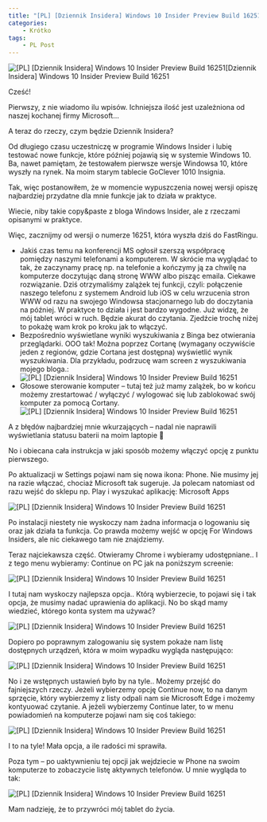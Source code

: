 ```yaml
---
title: "[PL] [Dziennik Insidera] Windows 10 Insider Preview Build 16251"
categories:
    - Krótko
tags:
    - PL Post
---
```

![[PL] [Dziennik Insidera] Windows 10 Insider Preview Build 16251](/assets/images/posts/dziennik-insidera-windows-10-insider-preview-build-16251/top.jpg)[Dziennik Insidera] Windows 10 Insider Preview Build 16251

Cześć!

Pierwszy, z nie wiadomo ilu wpisów. Ichniejsza ilość jest uzależniona od naszej kochanej firmy Microsoft…

A teraz do rzeczy, czym będzie Dziennik Insidera?

Od długiego czasu uczestniczę w programie Windows Insider i lubię testować nowe funkcje, które później pojawią się w systemie Windows 10. Ba, nawet pamiętam, że testowałem pierwsze wersje Windowsa 10, które wyszły na rynek. Na moim starym tablecie GoClever 1010 Insignia.

Tak, więc postanowiłem, że w momencie wypuszczenia nowej wersji opiszę najbardziej przydatne dla mnie funkcje jak to działa w praktyce.

Wiecie, niby takie copy&paste z bloga Windows Insider, ale z rzeczami opisanymi w praktyce.

Więc, zacznijmy od wersji o numerze 16251, która wyszła dziś do FastRingu.

* Jakiś czas temu na konferencji MS ogłosił szerszą współpracę pomiędzy naszymi telefonami a komputerem. W skrócie ma wyglądać to tak, że zaczynamy pracę np. na telefonie a kończymy ją za chwilę na komputerze doczytując daną stronę WWW albo pisząc emaila. Ciekawe rozwiązanie. Dziś otrzymaliśmy zalążek tej funkcji, czyli: połączenie naszego telefonu z systemem Android lub iOS w celu wrzucenia stron WWW od razu na swojego Windowsa stacjonarnego lub do doczytania na później. W praktyce to działa i jest bardzo wygodne. Już widzę, że mój tablet wróci w ruch. Będzie akurat do czytania. Zjedźcie trochę niżej to pokażę wam krok po kroku jak to włączyć.
* Bezpośrednio wyświetlane wyniki wyszukiwania z Binga bez otwierania przeglądarki. OOO tak! Można poprzez Cortanę (wymagany oczywiście jeden z regionów, gdzie Cortana jest dostępna) wyświetlić wynik wyszukiwania. Dla przykładu, podrzucę wam screen z wyszukiwania mojego bloga.:
![[PL] [Dziennik Insidera] Windows 10 Insider Preview Build 16251](/assets/images/posts/dziennik-insidera-windows-10-insider-preview-build-16251/01.jpg)
* Głosowe sterowanie komputer – tutaj też już mamy zalążek, bo w końcu możemy zrestartować / wyłączyć / wylogować się lub zablokować swój komputer za pomocą Cortany.
![[PL] [Dziennik Insidera] Windows 10 Insider Preview Build 16251](/assets/images/posts/dziennik-insidera-windows-10-insider-preview-build-16251/02.jpg)

A z błędów najbardziej mnie wkurzających – nadal nie naprawili wyświetlania statusu baterii na moim laptopie 🙁

No i obiecana cała instrukcja w jaki sposób możemy włączyć opcję z punktu pierwszego.

Po aktualizacji w Settings pojawi nam się nowa ikona: Phone. Nie musimy jej na razie włączać, chociaż Microsoft tak sugeruje. Ja polecam natomiast od razu wejść do sklepu np. Play i wyszukać aplikację: Microsoft Apps

![[PL] [Dziennik Insidera] Windows 10 Insider Preview Build 16251](/assets/images/posts/dziennik-insidera-windows-10-insider-preview-build-16251/03.png)

Po instalacji niestety nie wyskoczy nam żadna informacja o logowaniu się oraz jak działa ta funkcja. Co prawda możemy wejść w opcję For Windows Insiders, ale nic ciekawego tam nie znajdziemy.

Teraz najciekawsza część. Otwieramy Chrome i wybieramy udostępniane.. I z tego menu wybieramy: Continue on PC jak na poniższym screenie:

![[PL] [Dziennik Insidera] Windows 10 Insider Preview Build 16251](/assets/images/posts/dziennik-insidera-windows-10-insider-preview-build-16251/08.png)

I tutaj nam wyskoczy najlepsza opcja.. Którą wybierzecie, to pojawi się i tak opcja, że musimy nadać uprawienia do aplikacji. No bo skąd mamy wiedzieć, którego konta system ma używać?

![[PL] [Dziennik Insidera] Windows 10 Insider Preview Build 16251](/assets/images/posts/dziennik-insidera-windows-10-insider-preview-build-16251/09.png)

Dopiero po poprawnym zalogowaniu się system pokaże nam listę dostępnych urządzeń, która w moim wypadku wygląda następująco:

![[PL] [Dziennik Insidera] Windows 10 Insider Preview Build 16251](/assets/images/posts/dziennik-insidera-windows-10-insider-preview-build-16251/10.png)

No i ze wstępnych ustawień było by na tyle.. Możemy przejść do fajniejszych rzeczy.
Jeżeli wybierzemy opcję Continue now, to na danym sprzęcie, który wybierzemy z listy odpali nam sie Microsoft Edge i możemy kontyuować czytanie.
A jeżeli wybierzemy Continue later, to w menu powiadomień na komputerze pojawi nam się coś takiego:

![[PL] [Dziennik Insidera] Windows 10 Insider Preview Build 16251](/assets/images/posts/dziennik-insidera-windows-10-insider-preview-build-16251/11.png)

I to na tyle! Mała opcja, a ile radości mi sprawiła.

Poza tym – po uaktywnieniu tej opcji jak wejdziecie w Phone na swoim komputerze to zobaczycie listę aktywnych telefonów. U mnie wygląda to tak:

![[PL] [Dziennik Insidera] Windows 10 Insider Preview Build 16251](/assets/images/posts/dziennik-insidera-windows-10-insider-preview-build-16251/12.png)

Mam nadzieję, że to przywróci mój tablet do życia.
